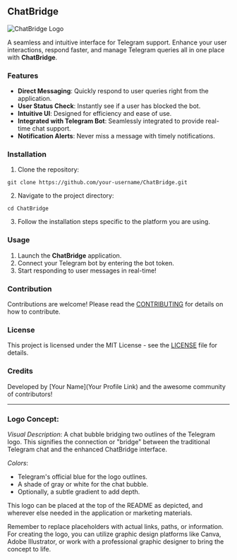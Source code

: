 ## ChatBridge

![ChatBridge Logo](https://cdn0.iconfinder.com/data/icons/social-media-2183/512/social__media__social_media__diigo_-512.png)

A seamless and intuitive interface for Telegram support. Enhance your user interactions, respond faster, and manage Telegram queries all in one place with **ChatBridge**.

### Features

- **Direct Messaging**: Quickly respond to user queries right from the application.
- **User Status Check**: Instantly see if a user has blocked the bot.
- **Intuitive UI**: Designed for efficiency and ease of use.
- **Integrated with Telegram Bot**: Seamlessly integrated to provide real-time chat support.
- **Notification Alerts**: Never miss a message with timely notifications.

### Installation

1. Clone the repository:

```
git clone https://github.com/your-username/ChatBridge.git
```

2. Navigate to the project directory:

```
cd ChatBridge
```

3. Follow the installation steps specific to the platform you are using.

### Usage

1. Launch the **ChatBridge** application.
2. Connect your Telegram bot by entering the bot token.
3. Start responding to user messages in real-time!

### Contribution

Contributions are welcome! Please read the [CONTRIBUTING](path-to-contributing.md) for details on how to contribute.

### License

This project is licensed under the MIT License - see the [LICENSE](path-to-license.md) file for details.

### Credits

Developed by [Your Name](Your Profile Link) and the awesome community of contributors!

---

### Logo Concept:

*Visual Description*: 
A chat bubble bridging two outlines of the Telegram logo. This signifies the connection or "bridge" between the traditional Telegram chat and the enhanced ChatBridge interface.

*Colors*:
- Telegram's official blue for the logo outlines.
- A shade of gray or white for the chat bubble.
- Optionally, a subtle gradient to add depth.

This logo can be placed at the top of the README as depicted, and wherever else needed in the application or marketing materials.

Remember to replace placeholders with actual links, paths, or information. For creating the logo, you can utilize graphic design platforms like Canva, Adobe Illustrator, or work with a professional graphic designer to bring the concept to life.
